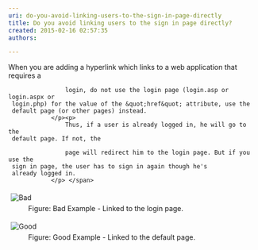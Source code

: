 ```yaml
---
uri: do-you-avoid-linking-users-to-the-sign-in-page-directly
title: Do you avoid linking users to the sign in page directly?
created: 2015-02-16 02:57:35
authors:

---
```





<span class='intro'> <p>
                    When you are adding a hyperlink which links to a web 
     application that requires a
                    
                    login, do not use the login page (login.asp or login.aspx or 
     login.php) for the value of the &quot;href&quot; attribute, use the 
     default page (or other pages) instead.
                </p><p>
                    Thus, if a user is already logged in, he will go to the 
     default page. If not, the
                    
                    page will redirect him to the login page. But if you use the 
     sign in page, the user has to sign in again though he's 
     already logged in.
                </p> </span>

<dl class="badImage"><dt>
      <img alt="Bad" src="http&#58;//www.ssw.com.au/SSW/Standards/Rules/Images/BadNoUseLogin.GIF" style="margin&#58;5px;" />
   </dt><dd>Figure&#58; Bad Example - Linked to the login page.</dd></dl><dl class="goodImage"><dt> 
      <img alt="Good" src="http&#58;//www.ssw.com.au/SSW/Standards/Rules/Images/GoodNoUseLogin.GIF" style="margin&#58;5px;" />
   </dt><dd>Figure&#58; Good Example - Linked to the default page.</dd></dl>


